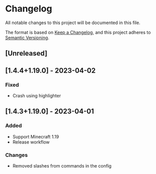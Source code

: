 # Changelog

All notable changes to this project will be documented in this file.

The format is based on [Keep a Changelog](https://keepachangelog.com/en/1.0.0/),
and this project adheres to [Semantic Versioning](https://semver.org/spec/v2.0.0.html).

## [Unreleased]

## [1.4.4+1.19.0] - 2023-04-02

### Fixed

- Crash using highlighter

## [1.4.3+1.19.0] - 2023-04-01

### Added

- Support Minecraft 1.19
- Release workflow

### Changes

- Removed slashes from commands in the config
